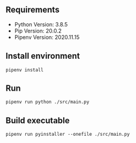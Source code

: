 ## Requirements

* Python Version: 3.8.5
* Pip Version: 20.0.2
* Pipenv Version: 2020.11.15

## Install environment

```pipenv install```

## Run

```pipenv run python ./src/main.py```

## Build executable

```pipenv run pyinstaller --onefile ./src/main.py```

